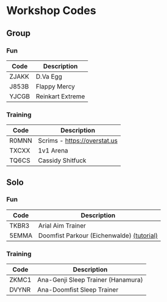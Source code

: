 ---
---
# Workshop Codes

## Group

### Fun
| Code  | Description      |
|-------|------------------|
| ZJAKK | D.Va Egg         |
| J853B | Flappy Mercy     |
| YJCGB | Reinkart Extreme |

### Training

| Code  | Description                  |
|-------|------------------------------|
| R0MNN | Scrims - https://overstat.us |
| TXCXX | 1v1 Arena                    |
| TQ6CS | Cassidy Shitfuck             |

## Solo

### Fun

| Code  | Description                                                                |
|-------|----------------------------------------------------------------------------|
| TKBR3 | Arial Aim Trainer                                                          |
| 5EMMA |  Doomfist Parkour (Eichenwalde) [(tutorial)](https://youtu.be/mM-f5j0vb60) |

### Training

| Code  | Description                        |
|-------|------------------------------------|
| ZKMC1 | Ana-Genji Sleep Trainer (Hanamura) |
| DVYNR | Ana-Doomfist Sleep Trainer         |


